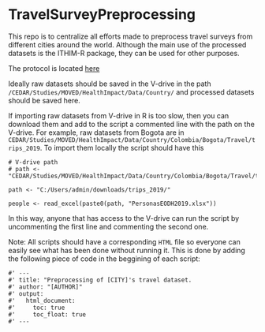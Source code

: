 # TravelSurveyPreprocessing

This repo is to centralize all efforts made to preprocess travel surveys from different cities around the world. Although the main use of the processed datasets is the ITHIM-R package, they can be used for other purposes.

The protocol is located [here](Protocol/protocol.md)

Ideally raw datasets should be saved in the V-drive in the path `/CEDAR/Studies/MOVED/HealthImpact/Data/Country/` and processed datasets should be saved here.

If importing raw datasets from V-drive in R is too slow, then you can download them and add to the script a commented line with the path on the V-drive. For example, raw datasets from Bogota are in `CEDAR/Studies/MOVED/HealthImpact/Data/Country/Colombia/Bogota/Travel/trips_2019`. To import them locally the script should have this

```
# V-drive path
# path <- "CEDAR/Studies/MOVED/HealthImpact/Data/Country/Colombia/Bogota/Travel/trips_2019/"

path <- "C:/Users/admin/downloads/trips_2019/"

people <- read_excel(paste0(path, "PersonasEODH2019.xlsx"))
```

In this way, anyone that has access to the V-drive can run the script by uncommenting the first line and commenting the second one.

Note: All scripts should have a corresponding `HTML` file so everyone can easily see what has been done without running it. This is done by adding the following piece of code in the beggining of each script:

```
#' ---
#' title: "Preprocessing of [CITY]'s travel dataset. 
#' author: "[AUTHOR]"
#' output:
#'   html_document:
#'     toc: true
#'     toc_float: true
#' ---
```

